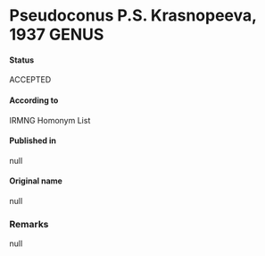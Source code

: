 Pseudoconus P.S. Krasnopeeva, 1937 GENUS
=======

#### Status
ACCEPTED

#### According to
IRMNG Homonym List

#### Published in
null

#### Original name
null

### Remarks
null